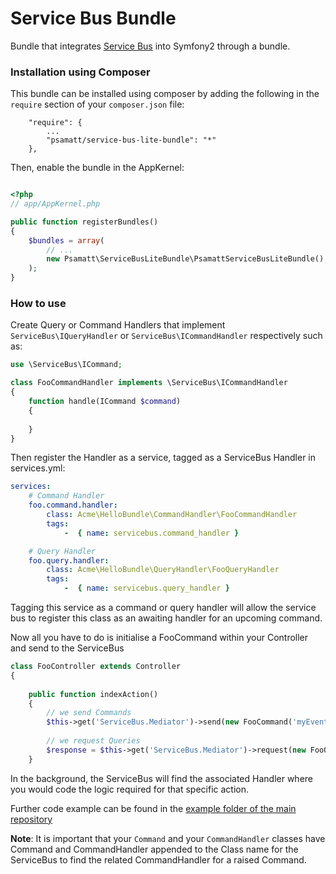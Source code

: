 # Service Bus Bundle

Bundle that integrates [Service Bus](https://github.com/psamatt/ServiceBusLite) into Symfony2 through a bundle.

### Installation using Composer

This bundle can be installed using composer by adding the following in the `require` section of your `composer.json` file:

```
    "require": {
        ...
        "psamatt/service-bus-lite-bundle": "*"
    },
```

Then, enable the bundle in the AppKernel:

```php

<?php
// app/AppKernel.php

public function registerBundles()
{
    $bundles = array(
        // ...
        new Psamatt\ServiceBusLiteBundle\PsamattServiceBusLiteBundle(),
    );
}

```


### How to use

Create Query or Command Handlers that implement `ServiceBus\IQueryHandler` or `ServiceBus\ICommandHandler` respectively such as:

```php
use \ServiceBus\ICommand;

class FooCommandHandler implements \ServiceBus\ICommandHandler
{
    function handle(ICommand $command)
    {
        
    }
}

```

Then register the Handler as a service, tagged as a ServiceBus Handler in services.yml:

```yaml
services:
    # Command Handler
    foo.command.handler:
        class: Acme\HelloBundle\CommandHandler\FooCommandHandler
        tags:
            -  { name: servicebus.command_handler }

    # Query Handler 
    foo.query.handler:
        class: Acme\HelloBundle\QueryHandler\FooQueryHandler
        tags:
            -  { name: servicebus.query_handler }
```

Tagging this service as a command or query handler will allow the service bus to register this class as an awaiting handler for an upcoming command.

Now all you have to do is initialise a FooCommand within your Controller and send to the ServiceBus

```php
class FooController extends Controller
{
    
    public function indexAction()
    {
        // we send Commands
        $this->get('ServiceBus.Mediator')->send(new FooCommand('myEventName'));
        
        // we request Queries
        $response = $this->get('ServiceBus.Mediator')->request(new FooQuery('myEventName'));
    }
```

In the background, the ServiceBus will find the associated Handler where you would code the logic required for that specific action.

Further code example can be found in the [example folder of the main repository](https://github.com/psamatt/ServiceBusLite/blob/master/example)

**Note**: It is important that your `Command` and your `CommandHandler` classes have Command and CommandHandler appended to the Class name for the ServiceBus to find the related CommandHandler for a raised Command.

